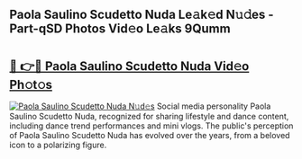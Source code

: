 ## Paola Saulino Scudetto Nuda Le𝚊k𝚎d N𝚞𝚍es - Part-qSD Photos Vid𝚎o Le𝚊ks 9Qumm

# <h2><a href="http://fbcn6x.evod.top/?m=Paola+Saulino+Scudetto+Nuda">🔗 👉🔴 Paola Saulino Scudetto Nuda Vid𝚎o Ph𝚘t𝚘s</a></h2>

[![Paola Saulino Scudetto Nuda N𝚞d𝚎s](https://i.imgur.com/8V9OHl7.gif)](http://fbcn6x.evod.top/?m=Paola+Saulino+Scudetto+Nuda)
Social media personality Paola Saulino Scudetto Nuda, recognized for sharing lifestyle and dance content, including dance trend performances and mini vlogs. The public's perception of Paola Saulino Scudetto Nuda has evolved over the years, from a beloved icon to a polarizing figure. 
